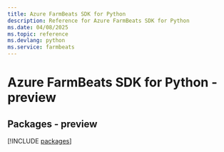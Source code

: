 ```yaml
---
title: Azure FarmBeats SDK for Python
description: Reference for Azure FarmBeats SDK for Python
ms.date: 04/08/2025
ms.topic: reference
ms.devlang: python
ms.service: farmbeats
---
```

# Azure FarmBeats SDK for Python - preview
## Packages - preview
[!INCLUDE [packages](farmbeats-index.md)]